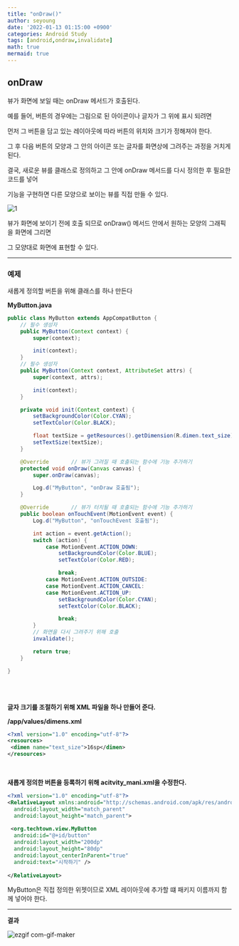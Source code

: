 ```yaml
---
title: "onDraw()"
author: seyoung
date: '2022-01-13 01:15:00 +0900'
categories: Android Study
tags: [android,ondraw,invalidate]
math: true
mermaid: true
---
```


## onDraw

뷰가 화면에 보일 때는 onDraw 메서드가 호출된다.

예를 들어, 버튼의 경우에는 그림으로 된 아이콘이나 글자가 그 위에 표시 되려면

먼저 그 버튼을 담고 있는 레이아웃에 따라 버튼의 위치와 크기가 정해져야 한다.

그 후 다음 버튼의 모양과 그 안의 아이콘 또는 글자를 화면상에 그려주는 과정을 거치게 된다.

결국, 새로운 뷰를 클래스로 정의하고 그 안에 onDraw 메서드를 다시 정의한 후 필요한 코드를 넣어

기능을 구현하면 다른 모양으로 보이는 뷰를 직접 만들 수 있다.

![1](https://user-images.githubusercontent.com/54762273/149170123-c7df2a79-3f3a-4327-bd81-236754650eac.png)

뷰가 화면에 보이기 전에 호출 되므로 onDraw() 메서드 안에서 원하는 모양의 그래픽을 화면에 그리면

그 모양대로 화면에 표현할 수 있다.

---- 

### 예제 

새롭게 정의할 버튼을 위해 클래스를 하나 만든다

**MyButton.java**

```java
public class MyButton extends AppCompatButton {
	// 필수 생성자
    public MyButton(Context context) {
        super(context);

        init(context);
    }
	// 필수 생성자 
    public MyButton(Context context, AttributeSet attrs) {
        super(context, attrs);

        init(context);
    }

    private void init(Context context) {
        setBackgroundColor(Color.CYAN);
        setTextColor(Color.BLACK);

        float textSize = getResources().getDimension(R.dimen.text_size);
        setTextSize(textSize);
    }

    @Override		// 뷰가 그려질 때 호출되는 함수에 기능 추가하기
    protected void onDraw(Canvas canvas) {
        super.onDraw(canvas);

        Log.d("MyButton", "onDraw 호출됨");
    }

    @Override		// 뷰가 터치될 때 호출되는 함수에 기능 추가하기
    public boolean onTouchEvent(MotionEvent event) {
        Log.d("MyButton", "onTouchEvent 호출됨");

        int action = event.getAction();
        switch (action) {
            case MotionEvent.ACTION_DOWN:
                setBackgroundColor(Color.BLUE);
                setTextColor(Color.RED);

                break;
            case MotionEvent.ACTION_OUTSIDE:
            case MotionEvent.ACTION_CANCEL:
            case MotionEvent.ACTION_UP:
                setBackgroundColor(Color.CYAN);
                setTextColor(Color.BLACK);

                break;
        }
		// 화면을 다시 그려주기 위해 호출 
        invalidate();

        return true;
    }

}
```

<br><br>

**글자 크기를 조절하기 위해 XML 파일을 하나 만들어 준다.**

**/app/values/dimens.xml**

```xml
<?xml version="1.0" encoding="utf-8"?>  
<resources>  
 <dimen name="text_size">16sp</dimen>  
</resources>
```

<br>

**새롭게 정의한 버튼을 등록하기 위해 acitvity_mani.xml을 수정한다.**

```xml
<?xml version="1.0" encoding="utf-8"?>  
<RelativeLayout xmlns:android="http://schemas.android.com/apk/res/android"  
  android:layout_width="match_parent"  
  android:layout_height="match_parent">  
  
 <org.techtown.view.MyButton  
  android:id="@+id/button"  
  android:layout_width="200dp"  
  android:layout_height="80dp"  
  android:layout_centerInParent="true"  
  android:text="시작하기" />  
  
</RelativeLayout>
```

MyButton은 직접 정의한 위젯이므로 XML 레이아웃에 추가할 떄 패키지 이름까지 함께 넣어야 한다.


---
**결과**

![ezgif com-gif-maker](https://user-images.githubusercontent.com/54762273/149178507-9cb7b49a-c1d2-41f6-be6b-ff1cdab8b1da.gif)
